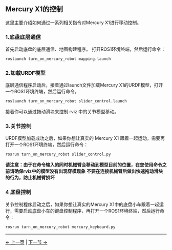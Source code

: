 ## Mercury X1的控制

这里主要介绍如何通过一系列相关指令对Mercury X1进行移动控制。

### 1.底盘底层通信

首先启动底盘的底层通信、地图构建程序。
打开ROS1环境终端，然后运行命令：

```bash
roslaunch turn_on_mercury_robot mapping.launch
```

### 2.加载URDF模型

底层通信程序启动后，接着通过launch文件加载Mercury X1的URDF模型，打开一个ROS1环境终端，然后运行命令。

```bash
roslaunch turn_on_mercury_robot slider_control.launch
```

接着你可以通过拖动滑块来控制 rviz 中的关节模型移动。

### 3.关节控制

URDF模型加载成功之后，如果你想让真实的 Mercury X1 跟着一起运动，需要再打开一个ROS1环境终端，然后运行命令：

```bash
rosrun turn_on_mercury_robot slider_control.py
```

**请注意：由于在命令输入的同时机械臂会移动到模型目前的位置，在您使用命令之前请确保rviz中的模型没有出现穿模现象**
**不要在连接机械臂后做出快速拖动滑块的行为，防止机械臂损坏**

### 4 底盘控制

关节控制程序启动之后，如果你想让真实的Mercury X1中的底盘小车跟着一起运行，需要启动底盘小车的键盘控制程序，再打开一个ROS1环境终端，然后运行命令：

```bash
rosrun turn_on_mercury_robot mercury_keyboard.py
```

---

[← 上一页](11.1.3-RvizIntroduction.md) | [下一节 →](../11.2-ROS2/README.md)
